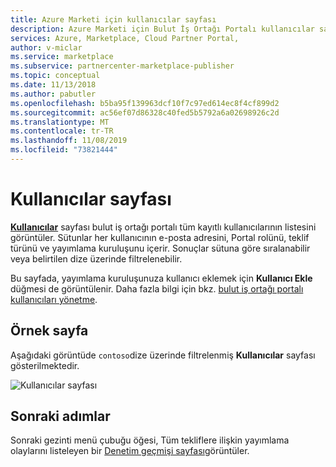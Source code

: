 ```yaml
---
title: Azure Marketi için kullanıcılar sayfası
description: Azure Marketi için Bulut İş Ortağı Portalı kullanıcılar sayfasına genel bakış.
services: Azure, Marketplace, Cloud Partner Portal,
author: v-miclar
ms.service: marketplace
ms.subservice: partnercenter-marketplace-publisher
ms.topic: conceptual
ms.date: 11/13/2018
ms.author: pabutler
ms.openlocfilehash: b5ba95f139963dcf10f7c97ed614ec8f4cf899d2
ms.sourcegitcommit: ac56ef07d86328c40fed5b5792a6a02698926c2d
ms.translationtype: MT
ms.contentlocale: tr-TR
ms.lasthandoff: 11/08/2019
ms.locfileid: "73821444"
---
```

# <a name="users-page"></a>Kullanıcılar sayfası

[**Kullanıcılar**](https://cloudpartner.azure.com/#users) sayfası bulut iş ortağı portalı tüm kayıtlı kullanıcılarının listesini görüntüler.  Sütunlar her kullanıcının e-posta adresini, Portal rolünü, teklif türünü ve yayımlama kuruluşunu içerir. Sonuçlar sütuna göre sıralanabilir veya belirtilen dize üzerinde filtrelenebilir.  

Bu sayfada, yayımlama kuruluşunuza kullanıcı eklemek için **Kullanıcı Ekle** düğmesi de görüntülenir.  Daha fazla bilgi için bkz. [bulut iş ortağı portalı kullanıcıları yönetme](./../../cloud-partner-portal-orig/cloud-partner-portal-manage-users.md).


## <a name="example-page"></a>Örnek sayfa

Aşağıdaki görüntüde `contoso`dize üzerinde filtrelenmiş **Kullanıcılar** sayfası gösterilmektedir.

![Kullanıcılar sayfası](./media/users-page1.png)


## <a name="next-steps"></a>Sonraki adımlar

Sonraki gezinti menü çubuğu öğesi, Tüm tekliflere ilişkin yayımlama olaylarını listeleyen bir [Denetim geçmişi sayfası](./cpp-history-page.md)görüntüler. 
